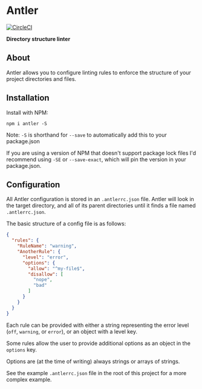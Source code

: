 # Antler

[![CircleCI](https://circleci.com/gh/JakeSidSmith/antler/tree/master.svg?style=svg)](https://circleci.com/gh/JakeSidSmith/antler/tree/master)

**Directory structure linter**

## About

Antler allows you to configure linting rules to enforce the structure of your project directories and files.

## Installation

Install with NPM:

```shell
npm i antler -S
```

Note: `-S` is shorthand for `--save` to automatically add this to your package.json

If you are using a version of NPM that doesn't support package lock files I'd recommend using `-SE` or `--save-exact`, which will pin the version in your package.json.

## Configuration

All Antler configuration is stored in an `.antlerrc.json` file. Antler will look in the target directory, and all of its parent directories until it finds a file named `.antlerrc.json`.

The basic structure of a config file is as follows:

```json
{
  "rules": {
    "RuleName": "warning",
    "AnotherRule": {
      "level": "error",
      "options": {
        "allow": "^my-file$",
        "disallow": [
          "nope",
          "bad"
        ]
      }
    }
  }
}
```

Each rule can be provided with either a string representing the error level (`off`, `warning`, or `error`), or an object with a level key.

Some rules allow the user to provide additional options as an object in the `options` key.

Options are (at the time of writing) always strings or arrays of strings.

See the example `.antlerrc.json` file in the root of this project for a more complex example.
